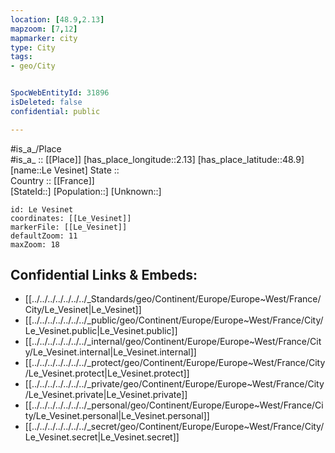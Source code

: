 ```yaml
---
location: [48.9,2.13] 
mapzoom: [7,12] 
mapmarker: city 
type: City
tags:
- geo/City


SpocWebEntityId: 31896
isDeleted: false
confidential: public

---
```

#is_a_/Place  
#is_a_ :: [[Place]] 
[has_place_longitude::2.13] 
[has_place_latitude::48.9] 
[name::Le Vesinet] 
State ::  
Country :: [[France]]  
[StateId::] 
[Population::] 
[Unknown::] 


```leaflet
id: Le Vesinet
coordinates: [[Le_Vesinet]] 
markerFile: [[Le_Vesinet]] 
defaultZoom: 11 
maxZoom: 18
```


## Confidential Links & Embeds: 
- [[../../../../../../../_Standards/geo/Continent/Europe/Europe~West/France/City/Le_Vesinet|Le_Vesinet]] 
- [[../../../../../../../_public/geo/Continent/Europe/Europe~West/France/City/Le_Vesinet.public|Le_Vesinet.public]] 
- [[../../../../../../../_internal/geo/Continent/Europe/Europe~West/France/City/Le_Vesinet.internal|Le_Vesinet.internal]] 
- [[../../../../../../../_protect/geo/Continent/Europe/Europe~West/France/City/Le_Vesinet.protect|Le_Vesinet.protect]] 
- [[../../../../../../../_private/geo/Continent/Europe/Europe~West/France/City/Le_Vesinet.private|Le_Vesinet.private]] 
- [[../../../../../../../_personal/geo/Continent/Europe/Europe~West/France/City/Le_Vesinet.personal|Le_Vesinet.personal]] 
- [[../../../../../../../_secret/geo/Continent/Europe/Europe~West/France/City/Le_Vesinet.secret|Le_Vesinet.secret]] 
